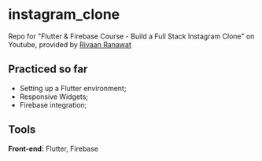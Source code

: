 # instagram_clone

Repo for "Flutter & Firebase Course - Build a Full Stack Instagram Clone" on Youtube, provided by [Rivaan Ranawat](https://github.com/RivaanRanawat/)

## Practiced so far

- Setting up a Flutter environment;
- Responsive Widgets;
- Firebase integration;

## Tools

**Front-end:** Flutter, Firebase
